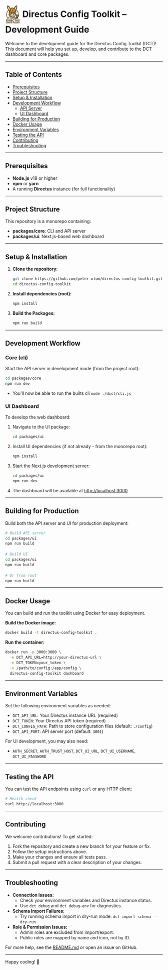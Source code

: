 # <img src="./dct-logo.png" alt="DCT Logo" width="48" height="60" style="vertical-align:middle;"> Directus Config Toolkit – Development Guide

Welcome to the development guide for the Directus Config Toolkit (DCT)! This document will help you set up, develop, and contribute to the DCT dashboard and core packages.

---

## Table of Contents

- [Prerequisites](#prerequisites)
- [Project Structure](#project-structure)
- [Setup & Installation](#setup--installation)
- [Development Workflow](#development-workflow)
  - [API Server](#api-server)
  - [UI Dashboard](#ui-dashboard)
- [Building for Production](#building-for-production)
- [Docker Usage](#docker-usage)
- [Environment Variables](#environment-variables)
- [Testing the API](#testing-the-api)
- [Contributing](#contributing)
- [Troubleshooting](#troubleshooting)

---

## Prerequisites

- **Node.js** v18 or higher
- **npm** or **yarn**
- A running **Directus** instance (for full functionality)

---

## Project Structure

This repository is a monorepo containing:

- **packages/core**: CLI and API server
- **packages/ui**: Next.js-based web dashboard

---

## Setup & Installation

1. **Clone the repository:**
   ```bash
   git clone https://github.com/peter-olom/directus-config-toolkit.git
   cd directus-config-toolkit
   ```
2. **Install dependencies (root):**
   ```bash
   npm install
   ```
3. **Build the Packages:**
   ```bash
   npm run build
   ```

---

## Development Workflow

### Core (cli)

Start the API server in development mode (from the project root):

```bash
cd packages/core
npm run dev
```

- You'll now be able to run the builts cli `node ./dist/cli.js`

### UI Dashboard

To develop the web dashboard:

1. Navigate to the UI package:
   ```bash
   cd packages/ui
   ```
2. Install UI dependencies (if not already - from the monorepo root):
   ```bash
   npm install
   ```
3. Start the Next.js development server:
   ```bash
   cd packages/ui
   npm run dev
   ```
4. The dashboard will be available at [http://localhost:3000](http://localhost:3000)

---

## Building for Production

Build both the API server and UI for production deployment:

```bash
# Build API server
cd packages/ui
npm run build

# Build UI
cd packages/ui
npm run build

# Or from root
npm run build
```

---

## Docker Usage

You can build and run the toolkit using Docker for easy deployment.

**Build the Docker image:**

```bash
docker build -t directus-config-toolkit .
```

**Run the container:**

```bash
docker run -p 3000:3000 \
  -e DCT_API_URL=http://your-directus-url \
  -e DCT_TOKEN=your_token \
  -v /path/to/config:/app/config \
  directus-config-toolkit dashboard
```

---

## Environment Variables

Set the following environment variables as needed:

- `DCT_API_URL`: Your Directus instance URL (required)
- `DCT_TOKEN`: Your Directus API token (required)
- `DCT_CONFIG_PATH`: Path to store configuration files (default: `./config`)
- `DCT_API_PORT`: API server port (default: `3001`)

For UI development, you may also need:

- `AUTH_SECRET`, `AUTH_TRUST_HOST`, `DCT_UI_URL`, `DCT_UI_USERNAME`, `DCT_UI_PASSWORD`

---

## Testing the API

You can test the API endpoints using `curl` or any HTTP client:

```bash
# Health check
curl http://localhost:3000
```

---

## Contributing

We welcome contributions! To get started:

1. Fork the repository and create a new branch for your feature or fix.
2. Follow the setup instructions above.
3. Make your changes and ensure all tests pass.
4. Submit a pull request with a clear description of your changes.

---

## Troubleshooting

- **Connection Issues:**
  - Check your environment variables and Directus instance status.
  - Use `dct debug` and `dct debug-env` for diagnostics.
- **Schema Import Failures:**
  - Try running schema import in dry-run mode: `dct import schema --dry-run`
- **Role & Permission Issues:**
  - Admin roles are excluded from import/export.
  - Public roles are mapped by name and icon, not by ID.

For more help, see the [README.md](./README.md) or open an issue on GitHub.

---

Happy coding! 🚀
